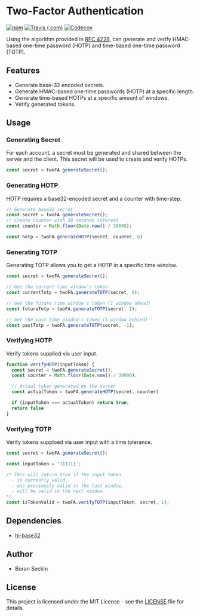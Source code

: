 # Two-Factor Authentication
[![npm](https://img.shields.io/npm/v/2fa-utils?style=for-the-badge)](https://www.npmjs.com/package/2fa-utils)
[![Travis (.com)](https://img.shields.io/travis/com/boranseckin/2fa-utils?style=for-the-badge)](https://travis-ci.com/github/boranseckin/2fa-utils)
[![Codecov](https://img.shields.io/codecov/c/gh/boranseckin/2fa-utils?style=for-the-badge)](https://codecov.io/gh/boranseckin/2fa-utils)

Using the algorithm provided in [RFC 4226](https://tools.ietf.org/rfc/rfc4226), can generate and verify HMAC-based one-time password (HOTP) and time-based one-time password (TOTP).

## Features
- Generate base-32 encoded secrets.
- Generate HMAC-based one-time passwords (HOTP) at a specific length.
- Generate time-based HOTPs at a specific amount of windows.
- Verify generated tokens.

## Usage
### Generating Secret
For each account, a secret must be generated and shared between the server and the client. This secret will be used to create and verify HOTPs.
```js
const secret = twoFA.generateSecret();
```

### Generating HOTP
HOTP requires a base32-encoded secret and a counter with time-step.
```js
// Generate base32 secret
const secret = twoFA.generateSecret();
// Create counter with 30 seconds interval 
const counter = Math.floor(Date.now() / 30000);

const hotp = twoFA.generateHOTP(secret, counter, 6)
```

### Generating TOTP
Generating TOTP allows you to get a HOTP in a specific time window.
```js
const secret = twoFA.generateSecret();

// Get the current time window's token
const currentTotp = twoFA.generateTOTP(secret, 0);

// Get the future time window's token (1 window ahead)
const futureTotp = twoFA.generateTOTP(secret, 1);

// Get the past time window's token (1 window behind)
const pastTotp = twoFA.generateTOTP(secret, -1);
```

### Verifying HOTP
Verify tokens supplied via user input.
```js
function verifyHOTP(inputToken) {
  const secret = twoFA.generateSecret();
  const counter = Math.floor(Date.now() / 30000);

  // Actual token generated by the server
  const actualToken = twoFA.generateHOTP(secret, counter)

  if (inputToken === actualToken) return true;
  return false
}
```

### Verifying TOTP
Verify tokens supploed via user input with a time tolerance.
```js
const secret = twoFA.generateSecret();

const inputToken = '111111';

/* This will return true if the input token 
  - is currently valid,
  - was previously valid in the last window,
  - will be valid in the next window.
*/
const isTokenValid = twoFA.verifyTOTP(inputToken, secret, 1);
```

## Dependencies
- [hi-base32](https://www.npmjs.com/package/hi-base32)

## Author
- Boran Seckin

## License
This project is licensed under the MIT License - see the [LICENSE](LICENSE) file for details.
